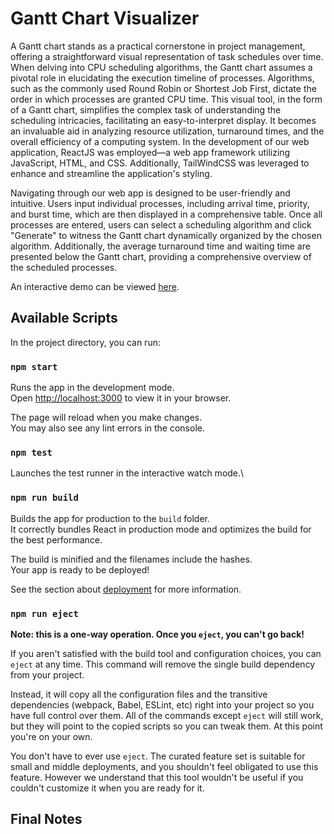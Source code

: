 # Gantt Chart Visualizer

A Gantt chart stands as a practical cornerstone in project management, offering a
straightforward visual representation of task schedules over time. When delving into CPU scheduling
algorithms, the Gantt chart assumes a pivotal role in elucidating the execution timeline of processes.
Algorithms, such as the commonly used Round Robin or Shortest Job First, dictate the order in which
processes are granted CPU time.
This visual tool, in the form of a Gantt chart, simplifies the complex task of understanding the
scheduling intricacies, facilitating an easy-to-interpret display. It becomes an invaluable aid in analyzing
resource utilization, turnaround times, and the overall efficiency of a computing system. In the
development of our web application, ReactJS was employed—a web app framework utilizing JavaScript,
HTML, and CSS. Additionally, TailWindCSS was leveraged to enhance and streamline the application's
styling.

Navigating through our web app is designed to be user-friendly and intuitive. Users input
individual processes, including arrival time, priority, and burst time, which are then displayed in a
comprehensive table. Once all processes are entered, users can select a scheduling algorithm and click
"Generate" to witness the Gantt chart dynamically organized by the chosen algorithm. Additionally, the
average turnaround time and waiting time are presented below the Gantt chart, providing a
comprehensive overview of the scheduled processes.

An interactive demo can be viewed [here](https://gcv-eight.vercel.app/).

## Available Scripts

In the project directory, you can run:

### `npm start`

Runs the app in the development mode.\
Open [http://localhost:3000](http://localhost:3000) to view it in your browser.

The page will reload when you make changes.\
You may also see any lint errors in the console.

### `npm test`

Launches the test runner in the interactive watch mode.\

### `npm run build`

Builds the app for production to the `build` folder.\
It correctly bundles React in production mode and optimizes the build for the best performance.

The build is minified and the filenames include the hashes.\
Your app is ready to be deployed!

See the section about [deployment](https://facebook.github.io/create-react-app/docs/deployment) for more information.

### `npm run eject`

**Note: this is a one-way operation. Once you `eject`, you can't go back!**

If you aren't satisfied with the build tool and configuration choices, you can `eject` at any time. This command will remove the single build dependency from your project.

Instead, it will copy all the configuration files and the transitive dependencies (webpack, Babel, ESLint, etc) right into your project so you have full control over them. All of the commands except `eject` will still work, but they will point to the copied scripts so you can tweak them. At this point you're on your own.

You don't have to ever use `eject`. The curated feature set is suitable for small and middle deployments, and you shouldn't feel obligated to use this feature. However we understand that this tool wouldn't be useful if you couldn't customize it when you are ready for it.

## Final Notes
